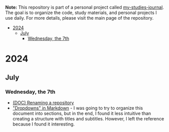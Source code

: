 **Note:** This repository is part of a personal project called [my-studies-journal](https://github.com/carloscsc/my-studies-journal). The goal is to organize the code, study materials, and personal projects I use daily. For more details, please visit the main page of the repository.

- [2024](#2024)
  - [July](#july)
    - [Wednesday, the 7th](#wednesday-the-7th)

# 2024

## July

### Wednesday, the 7th

- [(DOC) Renaming a repository](https://docs.github.com/en/repositories/creating-and-managing-repositories/renaming-a-repository)
- ["Dropdowns" in Markdown](https://gist.github.com/citrusui/07978f14b11adada364ff901e27c7f61) - I was going to try to organize this document into sections, but in the end, I found it less intuitive than creating a structure with titles and subtitles. However, I left the reference because I found it interesting.
